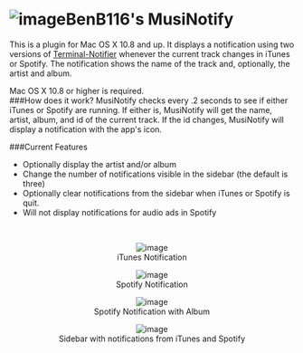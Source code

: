 ![image](http://cl.ly/QP1x/Icon.png)BenB116's MusiNotify
======

This is a plugin for Mac OS X 10.8 and up. It displays a notification using two versions of [Terminal-Notifier](https://github.com/alloy/terminal-notifier) whenever the current track changes in iTunes or Spotify. The notification shows the name of the track and, optionally, the artist and album.

Mac OS X 10.8 or higher is required.
<br>
###How does it work?
MusiNotify checks every .2 seconds to see if either iTunes or Spotify are running. If either is, MusiNotify will get the name, artist, album, and id of the current track. If the id changes, MusiNotify will display a notification with the app's icon.

###Current Features
* Optionally display the artist and/or album
* Change the number of notifications visible in the sidebar (the default is three)
* Optionally clear notifications from the sidebar when iTunes or Spotify is quit.
* Will not display notifications for audio ads in Spotify

<br>

<center>

![image](http://cl.ly/N8uV/iTunes%20Notification.png)
<br>
iTunes Notification

![image](http://cl.ly/N8vJ/Spotify%20Notification.png)
<br>
Spotify Notification

![image](http://cl.ly/O73L/Spotify%20With%20Album.png)
<br>
Spotify Notification with Album

![image](http://cl.ly/Oszm/Sidebar.png)
<br>
Sidebar with notifications from iTunes and Spotify
